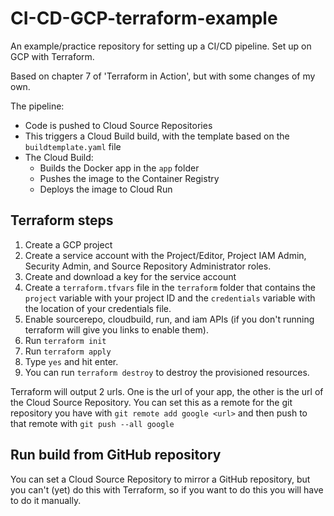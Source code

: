 # CI-CD-GCP-terraform-example
An example/practice repository for setting up a CI/CD pipeline. Set up on GCP with Terraform.

Based on chapter 7 of 'Terraform in Action', but with some changes of my own.

The pipeline:
- Code is pushed to Cloud Source Repositories
- This triggers a Cloud Build build, with the template based on the `buildtemplate.yaml` file
- The Cloud Build:
  - Builds the Docker app in the `app` folder
  - Pushes the image to the Container Registry
  - Deploys the image to Cloud Run


## Terraform steps
1. Create a GCP project
2. Create a service account with the Project/Editor, Project IAM Admin, Security Admin, and Source Repository Administrator roles.
3. Create and download a key for the service account
4. Create a `terraform.tfvars` file in the `terraform` folder that contains the `project` variable with your project ID and the `credentials` variable with the location of your credentials file.
5. Enable sourcerepo, cloudbuild, run, and iam APIs (if you don't running terraform will give you links to enable them).
6. Run `terraform init`
7. Run `terraform apply`
8. Type `yes` and hit enter.
9. You can run `terraform destroy` to destroy the provisioned resources.


Terraform will output 2 urls. One is the url of your app, the other is the url of the Cloud Source Repository. You can set this as a remote for the git repository you have with `git remote add google <url>` and then push to that remote with `git push --all google`

## Run build from GitHub repository
You can set a Cloud Source Repository to mirror a GitHub repository, but you can't (yet) do this with Terraform, so if you want to do this you will have to do it manually.
